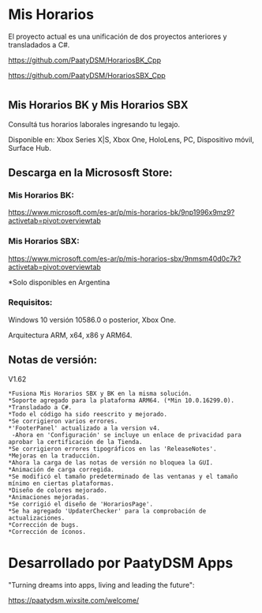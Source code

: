 # Mis Horarios
El proyecto actual es una unificación de dos proyectos anteriores y transladados a C#.

https://github.com/PaatyDSM/HorariosBK_Cpp

https://github.com/PaatyDSM/HorariosSBX_Cpp
#


## Mis Horarios BK y Mis Horarios SBX
Consultá tus horarios laborales ingresando tu legajo.

Disponible en: Xbox Series X|S, Xbox One, HoloLens, PC, Dispositivo móvil, Surface Hub.


## Descarga en la Micrososft Store:
### Mis Horarios BK:
https://www.microsoft.com/es-ar/p/mis-horarios-bk/9np1996x9mz9?activetab=pivot:overviewtab

### Mis Horarios SBX:
https://www.microsoft.com/es-ar/p/mis-horarios-sbx/9nmsm40d0c7k?activetab=pivot:overviewtab


*Solo disponibles en Argentina

### Requisitos:

Windows 10 versión 10586.0 o posterior, Xbox One.

Arquitectura 	ARM, x64, x86 y ARM64.


## Notas de versión:
V1.62

    *Fusiona Mis Horarios SBX y BK en la misma solución.
    *Soporte agregado para la plataforma ARM64. (*Min 10.0.16299.0).
    *Transladado a C#.
    *Todo el código ha sido reescrito y mejorado.
    *Se corrigieron varios errores.
    *'FooterPanel' actualizado a la version v4.
     -Ahora en 'Configuración' se incluye un enlace de privacidad para aprobar la certificación de la Tienda.
    *Se corrigieron errores tipográficos en las 'ReleaseNotes'.
    *Mejoras en la traducción.
    *Ahora la carga de las notas de versión no bloquea la GUI.
    *Animación de carga corregida.
    *Se modificó el tamaño predeterminado de las ventanas y el tamaño mínimo en ciertas plataformas.
    *Diseño de colores mejorado.
    *Animaciones mejoradas.
    *Se corrigió el diseño de 'HorariosPage'.
    *Se ha agregado 'UpdaterChecker' para la comprobación de actualizaciones.
    *Corrección de bugs.
    *Corrección de íconos.
  
#
# Desarrollado por PaatyDSM Apps
"Turning dreams into apps, living and leading the future":

https://paatydsm.wixsite.com/welcome/

